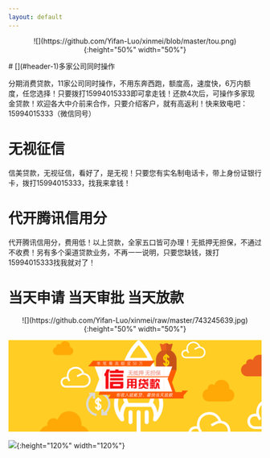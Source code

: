 ```yaml
---
layout: default
---
```


<p align="center">
![](https://github.com/Yifan-Luo/xinmei/blob/master/tou.png){:height="50%" width="50%"}

</p>
# [](#header-1)多家公司同时操作

分期消费贷款，11家公司同时操作，不用东奔西跑，额度高，速度快，6万内额度，任您选择！只要拨打15994015333即可拿走钱！还款4次后，可操作多家现金贷款！欢迎各大中介前来合作，只要介绍客户，就有高返利！快来致电吧：15994015333（微信同号）


# [](#header-1)无视征信

信美贷款，无视征信，看好了，是无视！只要您有实名制电话卡，带上身份证银行卡，拨打15994015333，找我来拿钱！

# [](#header-1)代开腾讯信用分

代开腾讯信用分，费用低！以上贷款，全家五口皆可办理！无抵押无担保，不通过不收费！另有多个渠道贷款业务，不再一一说明，只要您缺钱，拨打15994015333找我就对了！

# [](#header-2)当天申请    当天审批    当天放款

<p align="center">
![](https://github.com/Yifan-Luo/xinmei/raw/master/743245639.jpg){:height="50%" width="50%"}

![](https://github.com/Yifan-Luo/xinmei/blob/master/banner3_m.png)


![](http://www.pzjyyd.com/uploads/allimg/170904/1-1FZ4142043M2.jpg){:height="120%" width="120%"}
</p>
